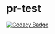 # pr-test

[![Codacy Badge](https://api.codacy.com/project/badge/Grade/)](https%3A%2F%2Fwww.codacy.com%2Fmanual%2Frtfpessoa%2Fubuntu-jdk8?utm_source=github.com&utm_medium=referral&utm_content=qamine-test/pr-test&utm_campaign=NO_CAMPAIGN)
